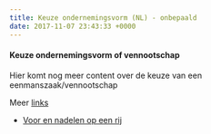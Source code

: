 ```yaml
---
title: Keuze ondernemingsvorm (NL) - onbepaald
date: 2017-11-07 23:43:33 +0000
---
```

#### Keuze ondernemingsvorm of vennootschap

Hier komt nog meer content over de keuze van een eenmanszaak/vennootschap

Meer [links](https://www.google.be)

* [Voor en nadelen op een rij](http://www.xerius.be/blog/zelfstandige-worden-eenmanszaak-vennootschap/)